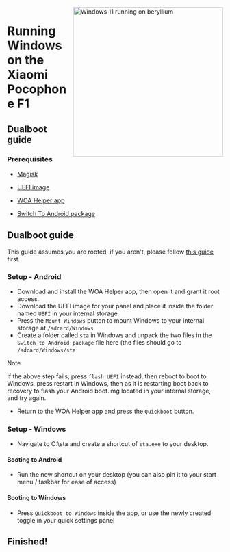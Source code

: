 <img align="right" src="https://github.com/n00b69/woa-beryllium/blob/main/beryllium.png" width="350" alt="Windows 11 running on beryllium">

# Running Windows on the Xiaomi Pocophone F1

## Dualboot guide

### Prerequisites
- [Magisk](https://github.com/topjohnwu/Magisk/releases/latest)

- [UEFI image](https://github.com/n00b69/woa-beryllium/releases/tag/UEFI)

- [WOA Helper app](https://github.com/Marius586/WoA-Helper-update/blob/main/woahelper.apk)

- [Switch To Android package](https://github.com/n00b69/woa-beryllium/releases/download/Dualboot/beryllium-sta.zip)


## Dualboot guide
This guide assumes you are rooted, if you aren't, please follow [this guide](root.md) first.

### Setup - Android
- Download and install the WOA Helper app, then open it and grant it root access.
- Download the UEFI image for your panel and place it inside the folder named `UEFI` in your internal storage.
- Press the `Mount Windows` button to mount Windows to your internal storage at `/sdcard/Windows`
- Create a folder called `sta` in Windows and unpack the two files in the `Switch to Android package` file here (the files should go to `/sdcard/Windows/sta`
> [!Note]
> If the above step fails, press `flash UEFI` instead, then reboot to boot to Windows, press restart in Windows, then as it is restarting boot back to recovery to flash your Android boot.img located in your internal storage, and try again.
- Return to the WOA Helper app and press the `Quickboot` button.

### Setup - Windows
- Navigate to C:\sta and create a shortcut of `sta.exe` to your desktop.

#### Booting to Android
- Run the new shortcut on your desktop (you can also pin it to your start menu / taskbar for ease of access)

#### Booting to Windows
- Press `Quickboot to Windows` inside the app, or use the newly created toggle in your quick settings panel
  
## Finished!




















